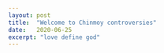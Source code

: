 ```yaml
---
layout: post
title:  "Welcome to Chinmoy controversies"
date:   2020-06-25
excerpt: "love define god"
---
```

